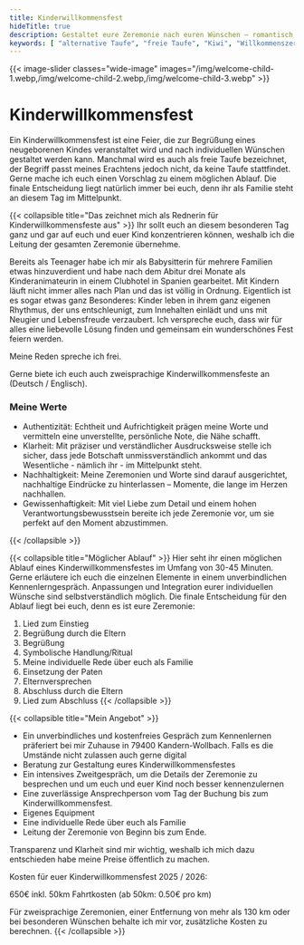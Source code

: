 ```yaml
---
title: Kinderwillkommensfest
hideTitle: true
description: Gestaltet eure Zeremonie nach euren Wünschen – romantisch, modern oder klassisch, aber immer einprägsam und einfühlsam.
keywords: [ "alternative Taufe", "freie Taufe", "Kiwi", "Willkommenszeremonie", "Kind", "Baby", "Neugeborenes", "weltlich", "Familienfeier", "Freie Rednerin", "Schwarzwald", "Hochrhein", "Deutschschweiz", "Kaiserstuhl", "Freiburg", "individuelle Zeremonie", "emotional", "mit Herz", "Symbolische Handlung", "freies Sprechen", "Authentizität", "Nachhaltigkeit", "Gewissenhaftigkeit", "Klarheit" ]
---
```


{{< image-slider classes="wide-image" images="/img/welcome-child-1.webp,/img/welcome-child-2.webp,/img/welcome-child-3.webp" >}}

# Kinderwillkommensfest

Ein Kinderwillkommensfest ist eine Feier, die zur Begrüßung eines neugeborenen Kindes veranstaltet wird und nach
individuellen Wünschen gestaltet werden kann. Manchmal wird es auch als freie Taufe bezeichnet, der Begriff passt meines
Erachtens jedoch nicht, da keine Taufe stattfindet.
Gerne mache ich euch einen Vorschlag zu einem möglichen Ablauf. Die finale
Entscheidung liegt natürlich immer bei euch, denn ihr als Familie steht an diesem Tag im Mittelpunkt.

{{< collapsible title="Das zeichnet mich als Rednerin für Kinderwillkommensfeste aus" >}}
Ihr sollt euch an diesem besonderen Tag ganz und gar auf euch und euer Kind konzentrieren können, weshalb ich die
Leitung der gesamten Zeremonie übernehme.

Bereits als Teenager habe ich mir als Babysitterin für mehrere Familien etwas hinzuverdient und habe nach dem Abitur
drei Monate als Kinderanimateurin in einem Clubhotel in Spanien gearbeitet.
Mit Kindern läuft nicht immer alles nach Plan und das ist völlig in Ordnung. Eigentlich ist es sogar etwas ganz
Besonderes: Kinder leben in ihrem ganz eigenen Rhythmus, der uns entschleunigt, zum Innehalten einlädt und uns mit
Neugier und Lebensfreude verzaubert. Ich verspreche euch, dass wir für alles eine liebevolle Lösung finden und gemeinsam
ein wunderschönes Fest feiern werden.

Meine Reden spreche ich frei.

Gerne biete ich euch auch zweisprachige Kinderwillkommensfeste an (Deutsch / Englisch).

<div class="highlight">
    <h3>Meine Werte</h3>
    <ul>
      <li>Authentizität: Echtheit und Aufrichtigkeit prägen meine Worte und vermitteln eine unverstellte, persönliche Note, die Nähe schafft.</li>
      <li>Klarheit: Mit präziser und verständlicher Ausdrucksweise stelle ich sicher, dass jede Botschaft unmissverständlich ankommt und das Wesentliche - nämlich ihr - im Mittelpunkt steht.</li>
      <li>Nachhaltigkeit: Meine Zeremonien und Worte sind darauf ausgerichtet, nachhaltige Eindrücke zu hinterlassen – Momente, die lange im Herzen nachhallen.</li>
      <li>Gewissenhaftigkeit: Mit viel Liebe zum Detail und einem hohen Verantwortungsbewusstsein bereite ich jede Zeremonie vor, um sie perfekt auf den Moment abzustimmen.</li>
    </ul>
</div>
{{< /collapsible >}}

{{< collapsible title="Möglicher Ablauf" >}}
Hier seht ihr einen möglichen Ablauf eines Kinderwillkommensfestes im Umfang von 30-45 Minuten. Gerne erläutere ich euch
die einzelnen Elemente in einem unverbindlichen Kennenlerngespräch.
Anpassungen und Integration eurer individuellen Wünsche sind selbstverständlich möglich. Die finale Entscheidung für den
Ablauf liegt bei euch, denn es ist eure Zeremonie:

1. Lied zum Einstieg
0. Begrüßung durch die Eltern
0. Begrüßung
0. Symbolische Handlung/Ritual
0. Meine individuelle Rede über euch als Familie
0. Einsetzung der Paten
0. Elternversprechen
0. Abschluss durch die Eltern
0. Lied zum Abschluss
{{< /collapsible >}}

{{< collapsible title="Mein Angebot" >}}

- Ein unverbindliches und kostenfreies Gespräch zum Kennenlernen präferiert bei mir Zuhause in 79400 Kandern-Wollbach.
  Falls es die Umstände nicht zulassen auch gerne digital
- Beratung zur Gestaltung eures Kinderwillkommensfestes
- Ein intensives Zweitgespräch, um die Details der Zeremonie zu besprechen und um euch und euer Kind noch besser
  kennenzulernen
- Eine zuverlässige Ansprechperson vom Tag der Buchung bis zum Kinderwillkommensfest.
- Eigenes Equipment
- Eine individuelle Rede über euch als Familie
- Leitung der Zeremonie von Beginn bis zum Ende.

Transparenz und Klarheit sind mir wichtig, weshalb ich mich dazu entschieden habe meine Preise öffentlich zu machen.

<div class="highlight">
    <p>Kosten für euer Kinderwillkommensfest 2025 / 2026:</p>
    <p>650€ inkl. 50km Fahrtkosten (ab 50km: 0.50€ pro km)</p>
</div>

Für zweisprachige Zeremonien, einer Entfernung von mehr als 130 km oder bei besonderen Wünschen behalte ich mir vor,
zusätzliche Kosten zu berechnen.
{{< /collapsible >}}
